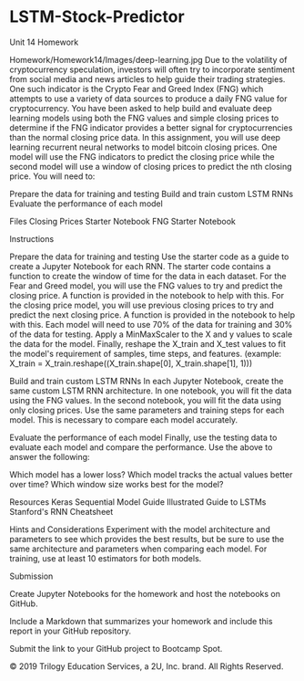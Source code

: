 # LSTM-Stock-Predictor
Unit 14 Homework 


Homework/Homework14/Images/deep-learning.jpg
Due to the volatility of cryptocurrency speculation, investors will often try to incorporate sentiment from social media and news articles to help guide their trading strategies. One such indicator is the Crypto Fear and Greed Index (FNG) which attempts to use a variety of data sources to produce a daily FNG value for cryptocurrency. You have been asked to help build and evaluate deep learning models using both the FNG values and simple closing prices to determine if the FNG indicator provides a better signal for cryptocurrencies than the normal closing price data.
In this assignment, you will use deep learning recurrent neural networks to model bitcoin closing prices. One model will use the FNG indicators to predict the closing price while the second model will use a window of closing prices to predict the nth closing price.
You will need to:

Prepare the data for training and testing
Build and train custom LSTM RNNs
Evaluate the performance of each model



Files
Closing Prices Starter Notebook
FNG Starter Notebook


Instructions

Prepare the data for training and testing
Use the starter code as a guide to create a Jupyter Notebook for each RNN. The starter code contains a function to create the window of time for the data in each dataset.
For the Fear and Greed model, you will use the FNG values to try and predict the closing price. A function is provided in the notebook to help with this.
For the closing price model, you will use previous closing prices to try and predict the next closing price. A function is provided in the notebook to help with this.
Each model will need to use 70% of the data for training and 30% of the data for testing.
Apply a MinMaxScaler to the X and y values to scale the data for the model.
Finally, reshape the X_train and X_test values to fit the model's requirement of samples, time steps, and features. (example: X_train = X_train.reshape((X_train.shape[0], X_train.shape[1], 1)))

Build and train custom LSTM RNNs
In each Jupyter Notebook, create the same custom LSTM RNN architecture. In one notebook, you will fit the data using the FNG values. In the second notebook, you will fit the data using only closing prices.
Use the same parameters and training steps for each model. This is necessary to compare each model accurately.

Evaluate the performance of each model
Finally, use the testing data to evaluate each model and compare the performance.
Use the above to answer the following:

Which model has a lower loss?
Which model tracks the actual values better over time?
Which window size works best for the model?



Resources
Keras Sequential Model Guide
Illustrated Guide to LSTMs
Stanford's RNN Cheatsheet


Hints and Considerations
Experiment with the model architecture and parameters to see which provides the best results, but be sure to use the same architecture and parameters when comparing each model.
For training, use at least 10 estimators for both models.


Submission


Create Jupyter Notebooks for the homework and host the notebooks on GitHub.


Include a Markdown that summarizes your homework and include this report in your GitHub repository.


Submit the link to your GitHub project to Bootcamp Spot.



© 2019 Trilogy Education Services, a 2U, Inc. brand. All Rights Reserved.
